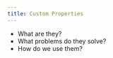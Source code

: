 ```yaml
---
title: Custom Properties
---
```


- What are they?
- What problems do they solve?
- How do we use them?

